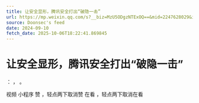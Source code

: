 ```yaml
---
title: 让安全显形，腾讯安全打出“破隐一击”
url: https://mp.weixin.qq.com/s?__biz=MzU5ODgzNTExOQ==&mid=2247628029&idx=1&sn=fe715ebb876baa97d2bfe43dd2f3a1e8
source: Doonsec's feed
date: 2024-09-10
fetch_date: 2025-10-06T18:22:41.869845
---
```


# 让安全显形，腾讯安全打出“破隐一击”

：
，
。

视频
小程序
赞
，轻点两下取消赞
在看
，轻点两下取消在看